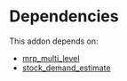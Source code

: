 # Dependencies

This addon depends on:

- [mrp_multi_level](https://github.com/bringout/oca-mrp)
- [stock_demand_estimate](https://github.com/bringout/oca-workflow-process)
